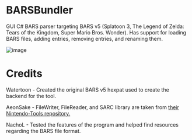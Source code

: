 # BARSBundler
GUI C# BARS parser targeting BARS v5 (Splatoon 3, The Legend of Zelda: Tears of the Kingdom, Super Mario Bros. Wonder). Has support for loading BARS files, adding entries, removing entries, and renaming them.

![image](https://github.com/user-attachments/assets/083dd9f2-a71d-470b-8cb5-b4261680e259)

# Credits
Watertoon - Created the original BARS v5 hexpat used to create the backend for the tool.

AeonSake - FileWriter, FileReader, and SARC library are taken from [their Nintendo-Tools repository.](https://gitlab.com/AeonSake/nintendo-tools)

NachoL - Tested the features of the program and helped find resources regarding the BARS file format.
